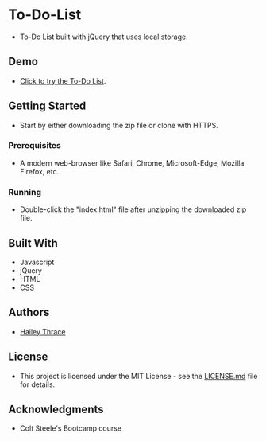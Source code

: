 # To-Do-List

* To-Do List built with jQuery that uses local storage.

## Demo

* [Click to try the To-Do List](https://hthrace.github.io/To-Do-List/).

## Getting Started

* Start by either downloading the zip file or clone with HTTPS.

### Prerequisites

* A modern web-browser like Safari, Chrome, Microsoft-Edge, Mozilla Firefox, etc.

### Running

* Double-click the "index.html" file after unzipping the downloaded zip file.

## Built With

* Javascript
* jQuery
* HTML
* CSS

## Authors

* [Hailey Thrace](https://github.com/Hthrace)

## License

* This project is licensed under the MIT License - see the [LICENSE.md](https://github.com/Hthrace/To-Do-List/blob/master/LICENSE) file for details.

## Acknowledgments

* Colt Steele's Bootcamp course
